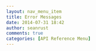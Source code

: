 ```yaml
---
layout: nav_menu_item
title: Error Messages
date: 2014-07-31 18:42
author: seanrust
comments: true
categories: [API Reference Menu]
---
```


